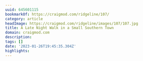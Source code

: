 ```yaml
---
uuid: 645601115
bookmarkOf: https://craigmod.com/ridgeline/107/
category: article
headImage: https://craigmod.com/ridgeline/images/107/107.jpg
title: A Late Night Walk in a Small Southern Town
domain: craigmod.com
description: 
tags: []
date: '2023-01-26T19:45:35.304Z'
highlights: 
---
```



